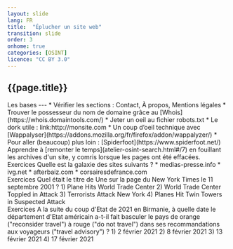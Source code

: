 ```yaml
---
layout: slide
lang: FR
title:  "Éplucher un site web"
transition: slide
order: 3
onhome: true
categories: [OSINT]
licence: "CC BY 3.0"
---
```


<section>
  <h1>{{page.title}}</h1>
</section>

<section data-markdown>
Les bases
---
* Vérifier les sections : Contact, À propos, Mentions légales
* Trouver le possesseur du nom de domaine grâce au [Whois](https://whois.domaintools.com/)
* Jeter un oeil au fichier robots.txt
* Le dork utile : link:http://monsite.com
* Un coup d’oeil technique avec [Wappalyser](https://addons.mozilla.org/fr/firefox/addon/wappalyzer/)
* Pour aller (beaucoup) plus loin : [Spiderfoot](https://www.spiderfoot.net/)
</section>

<section data-markdown>
Apprendre à [remonter le temps](atelier-osint-search.html#/7) en fouillant les archives d'un site, y comris lorsque les pages ont été effacées.
</section>

<section data-markdown>
Exercices
Quelle est la galaxie des sites suivants ?
* medias-presse.info
* ivg.net
* afterbaiz.com
* corsairesdefrance.com
</section>

<section data-markdown>
Exercices
Quel était le titre de Une sur la page du New York Times le 11
septembre 2001 ?
1) Plane Hits World Trade Center
2) World Trade Center Toppled in Attack
3) Terrorists Attack New York
4) Planes Hit Twin Towers in Suspected Attack
</section>

<section data-markdown>
Exercices
A la suite du coup d'Etat de 2021 en Birmanie, à quelle date
le département d'Etat américain a-t-il fait basculer le pays de
orange ("reconsider travel") à rouge ("do not travel") dans
ses recommandations aux voyageurs ("travel advisory") ?
1) 2 février 2021
2) 8 février 2021
3) 13 février 2021
4) 17 février 2021
</section>


